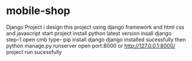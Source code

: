 # mobile-shop
Django Project
i design this project using django framework and html css and javascript
start project
install python latest version
insall django  
step-1 open cmb type- pip install django
django installed sucessfully
then
python manage.py runserver
open port:8000 
or
http://127.0.0.1:8000/
project run sucessfully

